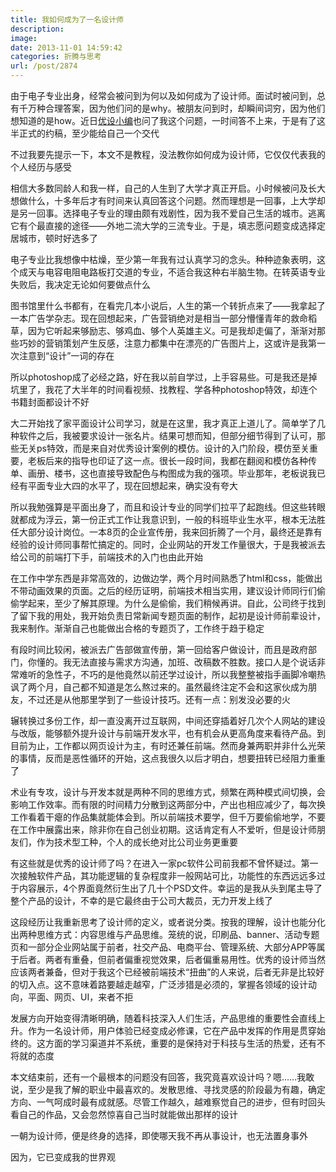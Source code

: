 ```yaml
---
title: 我如何成为了一名设计师
description: 
image: 
date: 2013-11-01 14:59:42
categories: 折腾与思考
url: /post/2874
---
```


由于电子专业出身，经常会被问到为何以及如何成为了设计师。面试时被问到，总有千万种合理答案，因为他们问的是why。被朋友问到时，却瞬间词穷，因为他们想知道的是how。近日[优设小编](http://weibo.com/ccccsp)也问了我这个问题，一时间答不上来，于是有了这半正式的约稿，至少能给自己一个交代

不过我要先提示一下，本文不是教程，没法教你如何成为设计师，它仅仅代表我的个人经历与感受

相信大多数同龄人和我一样，自己的人生到了大学才真正开启。小时候被问及长大想做什么，十多年后才有时间来认真回答这个问题。然而理想是一回事，上大学却是另一回事。选择电子专业的理由颇有戏剧性，因为我不爱自己生活的城市。逃离它有个最直接的途径——外地二流大学的三流专业。于是，填志愿问题变成选择定居城市，顿时好选多了

电子专业比我想像中枯燥，至少第一年我有过认真学习的念头。种种迹象表明，这个成天与电容电阻电路板打交道的专业，不适合我这种右半脑生物。在转英语专业失败后，我决定无论如何要做点什么

图书馆里什么书都有，在看完几本小说后，人生的第一个转折点来了——我拿起了一本广告学杂志。现在回想起来，广告营销绝对是相当一部分懵懂青年的救命稻草，因为它听起来够励志、够鸡血、够个人英雄主义。可是我却走偏了，渐渐对那些巧妙的营销策划产生反感，注意力都集中在漂亮的广告图片上，这或许是我第一次注意到“设计”一词的存在

所以photoshop成了必经之路，好在我以前自学过，上手容易些。可是我还是掉坑里了，我花了大半年的时间看视频、找教程、学各种photoshop特效，却连个书籍封面都设计不好

大二开始找了家平面设计公司学习，就是在这里，我才真正上道儿了。简单学了几种软件之后，我被要求设计一张名片。结果可想而知，但部分细节得到了认可，那些无关ps特效，而是来自对优秀设计案例的模仿。设计的入门阶段，模仿至关重要，老板后来的指导也印证了这一点。很长一段时间，我都在翻阅和模仿各种传单、画册、楼书，这也直接导致配色与构图成为我的强项。毕业那年，老板说我已经有平面专业大四的水平了，现在回想起来，确实没有夸大

所以我勉强算是平面出身了，而且和设计专业的同学们拉平了起跑线。但这些转眼就都成为浮云，第一份正式工作让我意识到，一般的科班毕业生水平，根本无法胜任大部分设计岗位。一本8页的企业宣传册，我来回折腾了一个月，最终还是靠有经验的设计师同事帮忙搞定的。同时，企业网站的开发工作量很大，于是我被派去给公司的前端打下手，前端技术的入门也由此开始

在工作中学东西是非常高效的，边做边学，两个月时间熟悉了html和css，能做出不带动画效果的页面。之后的经历证明，前端技术相当实用，建议设计师同行们偷偷学起来，至少了解其原理。为什么是偷偷，我们稍候再讲。自此，公司终于找到了留下我的用处，我开始负责日常新闻专题页面的制作，起初是设计师前辈设计，我来制作。渐渐自己也能做出合格的专题页了，工作终于趋于稳定

有段时间比较闲，被派去广告部做宣传册，第一回给客户做设计，而且是政府部门，你懂的。我无法直接与需求方沟通，加班、改稿数不胜数。接口人是个说话非常难听的急性子，不巧的是他竟然以前还学过设计，所以我整整被指手画脚冷嘲热讽了两个月，自己都不知道是怎么熬过来的。虽然最终注定不会和这家伙成为朋友，不过还是从他那里学到了一些设计技巧。还有一点：别发没必要的火

辗转换过多份工作，却一直没离开过互联网，中间还穿插着好几次个人网站的建设与改版，能够额外提升设计与前端开发水平，也有机会从更高角度来看待产品。到目前为止，工作都以网页设计为主，有时还兼任前端。然而身兼两职并非什么光荣的事情，反而是恶性循环的开始，这点我很久以后才明白，想要扭转已经阻力重重了

术业有专攻，设计与开发本就是两种不同的思维方式，频繁在两种模式间切换，会影响工作效率。而有限的时间精力分散到这两部分中，产出也相应减少了，每次换工作看着干瘪的作品集就能体会到。所以前端技术要学，但千万要偷偷地学，不要在工作中展露出来，除非你在自己创业初期。这话肯定有人不爱听，但是设计师朋友们，作为技术型工种，个人的成长绝对比公司业务更重要

有这些就是优秀的设计师了吗？在进入一家pc软件公司前我都不曾怀疑过。第一次接触软件产品，其功能逻辑的复杂程度非一般网站可比，功能性的东西远远多过于内容展示，4个界面竟然衍生出了几十个PSD文件。幸运的是我从头到尾主导了整个产品的设计，不幸的是它最终由于公司大裁员，无力开发上线了

这段经历让我重新思考了设计师的定义，或者说分类。按我的理解，设计也能分化出两种思维方式：内容思维与产品思维。笼统的说，印刷品、banner、活动专题页和一部分企业网站属于前者，社交产品、电商平台、管理系统、大部分APP等属于后者。两者有重叠，但前者偏重视觉效果，后者偏重易用性。优秀的设计师当然应该两者兼备，但对于我这个已经被前端技术“扭曲”的人来说，后者无非是比较好的切入点。这不意味着路要越走越窄，广泛涉猎是必须的，掌握各领域的设计动向，平面、网页、UI，来者不拒

发展方向开始变得清晰明确，随着科技深入人们生活，产品思维的重要性会直线上升。作为一名设计师，用户体验已经变成必修课，它在产品中发挥的作用是贯穿始终的。这方面的学习渠道并不系统，重要的是保持对于科技与生活的热爱，还有不将就的态度

本文结束前，还有一个最根本的问题没有回答，我究竟喜欢设计吗？嗯……我敢说，至少是我了解的职业中最喜欢的。发散思维、寻找灵感的阶段最为有趣，确定方向、一气呵成时最有成就感。尽管工作越久，越难察觉自己的进步，但有时回头看自己的作品，又会忽然惊喜自己当时就能做出那样的设计

一朝为设计师，便是终身的选择，即使哪天我不再从事设计，也无法置身事外

因为，它已变成我的世界观